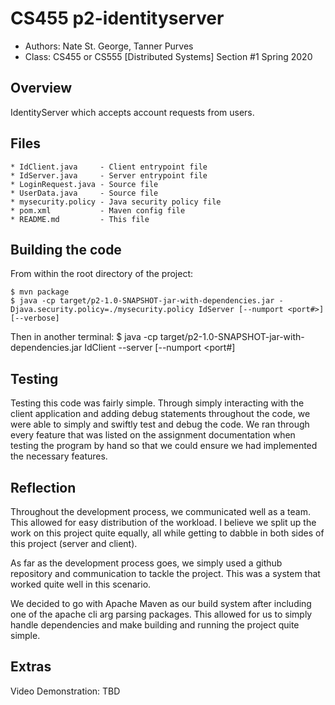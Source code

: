 # CS455 p2-identityserver

* Authors: Nate St. George, Tanner Purves
* Class: CS455 or CS555 [Distributed Systems] Section #1 Spring 2020

## Overview

IdentityServer which accepts account requests from users.

## Files
    * IdClient.java     - Client entrypoint file
    * IdServer.java     - Server entrypoint file
    * LoginRequest.java - Source file
    * UserData.java     - Source file
    * mysecurity.policy - Java security policy file
    * pom.xml           - Maven config file
    * README.md         - This file

## Building the code

From within the root directory of the project:

    $ mvn package
    $ java -cp target/p2-1.0-SNAPSHOT-jar-with-dependencies.jar -Djava.security.policy=./mysecurity.policy IdServer [--numport <port#>] [--verbose]

Then in another terminal:
    $ java -cp target/p2-1.0-SNAPSHOT-jar-with-dependencies.jar IdClient --server <serverhost> [--numport <port#] <query>

## Testing

Testing this code was fairly simple. Through simply interacting with the client application and adding debug statements throughout the code, we were able to simply and swiftly test and debug the code. We ran through every feature that was listed on the assignment documentation when testing the program by hand so that we could ensure we had implemented the necessary features.

## Reflection

Throughout the development process, we communicated well as a team. This allowed for easy distribution of the workload. I believe we split up the work on this project quite equally, all while getting to dabble in both sides of this project (server and client).

As far as the development process goes, we simply used a github repository and communication to tackle the project. This was a system that worked quite well in this scenario.

We decided to go with Apache Maven as our build system after including one of the apache cli arg parsing packages. This allowed for us to simply handle dependencies and make building and running the project quite simple.

## Extras

Video Demonstration: TBD
